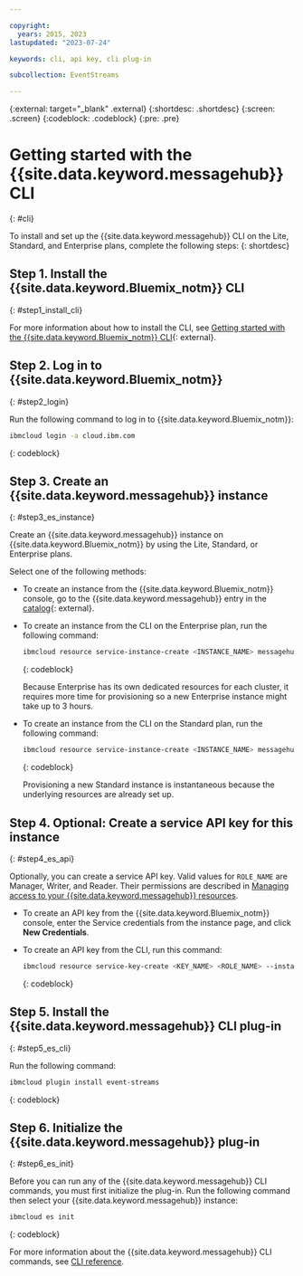 ```yaml
---

copyright:
  years: 2015, 2023
lastupdated: "2023-07-24"

keywords: cli, api key, cli plug-in

subcollection: EventStreams

---
```


{:external: target="_blank" .external}
{:shortdesc: .shortdesc}
{:screen: .screen}
{:codeblock: .codeblock}
{:pre: .pre}

# Getting started with the {{site.data.keyword.messagehub}} CLI 
{: #cli}

To install and set up the {{site.data.keyword.messagehub}} CLI on the Lite, Standard, and Enterprise plans, complete the following steps:
{: shortdesc}

## Step 1. Install the {{site.data.keyword.Bluemix_notm}} CLI
{: #step1_install_cli}

For more information about how to install the CLI, see [Getting started with the {{site.data.keyword.Bluemix_notm}} CLI](/docs/cli?topic=cloud-cli-getting-started){: external}.

## Step 2. Log in to {{site.data.keyword.Bluemix_notm}} 
{: #step2_login}

Run the following command to log in to {{site.data.keyword.Bluemix_notm}}:
```sh
ibmcloud login -a cloud.ibm.com
```
{: codeblock}


## Step 3. Create an {{site.data.keyword.messagehub}} instance
{: #step3_es_instance}

Create an {{site.data.keyword.messagehub}} instance on {{site.data.keyword.Bluemix_notm}} by using the Lite, Standard, or Enterprise plans. 

Select one of the following methods:

* To create an instance from the {{site.data.keyword.Bluemix_notm}} console, go to the {{site.data.keyword.messagehub}} entry in the [catalog](https://cloud.ibm.com/catalog/event-streams){: external}.

* To create an instance from the CLI on the Enterprise plan, run the following command:
   ```sh
   ibmcloud resource service-instance-create <INSTANCE_NAME> messagehub enterprise <REGION>
   ```
   {: codeblock}
   
   Because Enterprise has its own dedicated resources for each cluster, it requires more time for provisioning so a new Enterprise instance might take up to 3 hours.


* To create an instance from the CLI on the Standard plan, run the following command:

    ```sh
    ibmcloud resource service-instance-create <INSTANCE_NAME> messagehub standard <REGION>
    ```
    {: codeblock}

    Provisioning a new Standard instance is instantaneous because the underlying resources are already set up.

## Step 4. Optional: Create a service API key for this instance
{: #step4_es_api}

Optionally, you can create a service API key. Valid values for `ROLE_NAME` are Manager, Writer, and Reader. Their permissions are described in [Managing access to your {{site.data.keyword.messagehub}} resources](/docs/EventStreams?topic=EventStreams-security#security).

* To create an API key from the {{site.data.keyword.Bluemix_notm}} console, enter the Service credentials from the instance page, and click **New Credentials**.

* To create an API key from the CLI, run this command:
    ```sh
    ibmcloud resource service-key-create <KEY_NAME> <ROLE_NAME> --instance-name <INSTANCE_NAME>
    ```
    {: codeblock}

## Step 5. Install the {{site.data.keyword.messagehub}} CLI plug-in
{: #step5_es_cli}

Run the following command:
```sh
ibmcloud plugin install event-streams
```
{: codeblock}

## Step 6. Initialize the {{site.data.keyword.messagehub}} plug-in
{: #step6_es_init}

Before you can run any of the {{site.data.keyword.messagehub}} CLI commands, you must first initialize the plug-in. Run the following command then select your {{site.data.keyword.messagehub}} instance:

```sh
ibmcloud es init
```
{: codeblock}

For more information about the {{site.data.keyword.messagehub}} CLI commands, see [CLI reference](/docs/EventStreams?topic=EventStreams-cli_reference).










